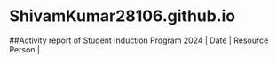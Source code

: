 # ShivamKumar28106.github.io
##Activity report of Student Induction Program 2024
| Date | Resource Person |
